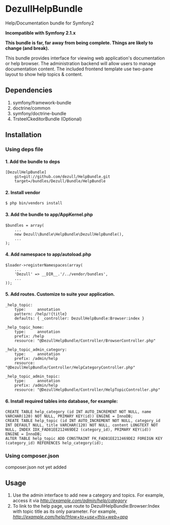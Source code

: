 # DezullHelpBundle

Help/Documentation bundle for Symfony2

**Incompatible with Symfony 2.1.x**

**This bundle is far, far away from being complete. Things are likely to change (and break).**

This bundle provides interface for viewing web application's documentation or help browser. The administration backend will allow users to manage documentation content. The included frontend template use two-pane layout to show help topics & content.

## Dependencies

1. symfony/framework-bundle
2. doctrine/common
3. symfony/doctrine-bundle
4. TrsteelCkeditorBundle (Optional)


## Installation

### Using deps file

#### 1. Add the bundle to deps

    [DezullHelpBundle]
        git=git://github.com/dezull/HelpBundle.git
        target=/bundles/Dezull/Bundle/HelpBundle

#### 2. Install vendor

    $ php bin/vendors install

#### 3. Add the bundle to app/AppKernel.php

    $bundles = array(
        ...
        new Dezull\Bundle\HelpBundle\DezullHelpBundle(),
        ...
    );
    
#### 4. Add namespace to app/autoload.php

    $loader->registerNamespaces(array(
        ...
        'Dezull' => __DIR__.'/../vendor/bundles',
        ...
    ));

#### 5. Add routes. Customize to suite your application.

    _help_topic:
        type:     annotation
        pattern: /help/!{title}
        defaults: { _controller: DezullHelpBundle:Browser:index }

    _help_topic_home:
        type:     annotation
        prefix: /help
        resource: "@DezullHelpBundle/Controller/BrowserController.php"

    _help_topic_admin_category:
        type:     annotation
        prefix: /admin/help
        resource: "@DezullHelpBundle/Controller/HelpCategoryController.php"

    _help_topic_admin_topic:
        type:     annotation
        prefix: /admin/help
        resource: "@DezullHelpBundle/Controller/HelpTopicController.php"

#### 6. Install required tables into database, for example:

    CREATE TABLE help_category (id INT AUTO_INCREMENT NOT NULL, name VARCHAR(120) NOT NULL, PRIMARY KEY(id)) ENGINE = InnoDB;
    CREATE TABLE help_topic (id INT AUTO_INCREMENT NOT NULL, category_id INT DEFAULT NULL, title VARCHAR(120) NOT NULL, content LONGTEXT NOT NULL, INDEX IDX_FAD81EE212469DE2 (category_id), PRIMARY KEY(id)) ENGINE = InnoDB;
    ALTER TABLE help_topic ADD CONSTRAINT FK_FAD81EE212469DE2 FOREIGN KEY (category_id) REFERENCES help_category(id);

### Using composer.json

composer.json not yet added


## Usage

1. Use the admin interface to add new a category and topics. For example, access it via *http://example.com/admin/help/category*
2. To link to the help page, use route to DezullHelpBundle:Browser:Index with topic title as its only parameter. For example, *http://example.com/help/!How+to+use+this+web+app*
